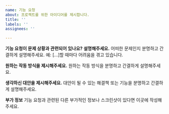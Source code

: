 ```yaml
---
name: 기능 요청
about: 프로젝트를 위한 아이디어를 제시합니다.
title: ''
labels: ''
assignees: ''

---
```


**기능 요청이 문제 상황과 관련되어 있나요? 설명해주세요.**
어떠한 문제인지 분명하고 간결하게 설명해주세요. 예: [...]할 때마다 어려움을 겪고 있습니다.

**원하는 작동 방식을 제시해주세요.**
원하는 작동 방식을 분명하고 간결하게 설명해주세요.

**생각하신 대안을 제시해주세요.**
대안이 될 수 있는 해결책 또는 기능을 분명하고 간결하게 설명해주세요.

**부가 정보**
기능 요청과 관련된 다른 부가적인 정보나 스크린샷이 있다면 이곳에 작성해주세요.
